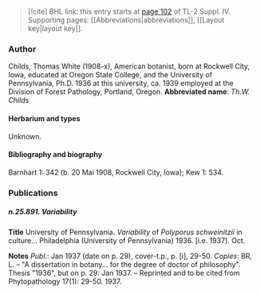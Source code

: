 > [!cite] BHL link: this entry starts at [page 102](https://www.biodiversitylibrary.org/page/33265779) of TL-2 Suppl. IV.
> Supporting pages: [[Abbreviations|abbreviations]], [[Layout key|layout key]].

### Author

Childs, Thomas White (1908-x), American botanist, born at Rockwell City, Iowa, educated at Oregon State College, and the University of Pennsylvania, Ph.D. 1936 at this university, ca. 1939 employed at the Division of Forest Pathology, Portland, Oregon. 
**Abbreviated name**: *Th.W. Childs*

#### Herbarium and types

Unknown.

#### Bibliography and biography

Barnhart 1: 342 (b. 20 Mai 1908, Rockwell City, Iowa); Kew 1: 534.

### Publications

##### n.25.891. Variability

**Title**
University of Pennsylvania. *Variability* of *Polyporus schweinitzii* in culture... Philadelphia (University of Pennsylvania) 1936. \[i.e. 1937\]. Oct.

**Notes**
*Publ*.: Jan 1937 (date on p. 29), cover-t.p., p. \[i\], 29-50. *Copies*: BR, L. – "A dissertation in botany... for the degree of doctor of philosophy". Thesis "1936", but on p. 29: Jan 1937. – Reprinted and to be cited from Phytopathology 17(1): 29-50. 1937.

